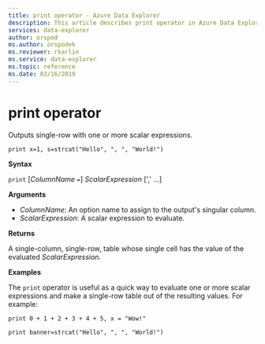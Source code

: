 ```yaml
---
title: print operator - Azure Data Explorer
description: This article describes print operator in Azure Data Explorer.
services: data-explorer
author: orspod
ms.author: orspodek
ms.reviewer: rkarlin
ms.service: data-explorer
ms.topic: reference
ms.date: 03/16/2019
---
```

# print operator

Outputs single-row with one or more scalar expressions.

<!-- csl: https://help.kusto.windows.net:443/Samples -->
```kusto
print x=1, s=strcat("Hello", ", ", "World!")
```

**Syntax**

`print` [*ColumnName* `=`] *ScalarExpression* [',' ...]

**Arguments**

* *ColumnName*: An option name to assign to the output's singular column.
* *ScalarExpression*: A scalar expression to evaluate.

**Returns**

A single-column, single-row, table whose single cell has the value of the evaluated *ScalarExpression*.

**Examples**

The `print` operator is useful as a quick way to evaluate one or more
scalar expressions and make a single-row table out of the resulting values.
For example:

<!-- csl: https://help.kusto.windows.net:443/Samples -->
```kusto
print 0 + 1 + 2 + 3 + 4 + 5, x = "Wow!"
```
<!-- csl: https://help.kusto.windows.net:443/Samples -->
```kusto
print banner=strcat("Hello", ", ", "World!")
```
